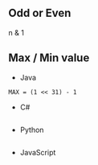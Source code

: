 ## Odd or Even
n & 1


## Max / Min value
- Java
```
MAX = (1 << 31) - 1
```
- C#
```  

```
- Python
```

```
- JavaScript
```
```
